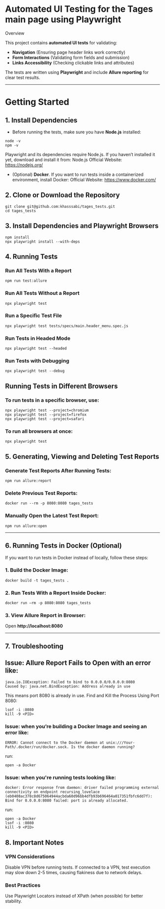 # Automated UI Testing for the Tages main page using Playwright

Overview

This project contains **automated UI tests** for validating:
- **Navigation** (Ensuring page header links work correctly)
- **Form Interactions** (Validating form fields and submission)
- **Links Accessibility** (Checking clickable links and attributes)

The tests are written using **Playwright** and include **Allure reporting** for clear test results.

---

# Getting Started

## 1. Install Dependencies

- Before running the tests, make sure you have **Node.js** installed:

```
node -v
npm -v
```

Playwright and its dependencies require Node.js. If you haven’t installed it yet, download and install it from:
Node.js Official Website: https://nodejs.org/

- (Optional) **Docker**.
If you want to run tests inside a containerized environment, install Docker:
Official Website: https://www.docker.com/


## 2. Clone or Download the Repository

```
git clone git@github.com:khasssabi/tages_tests.git
cd tages_tests
```


## 3. Install Dependencies and Playwright Browsers

```
npm install
npx playwright install --with-deps
```


## 4. Running Tests

### Run All Tests With a Report

```
npm run test:allure
```

### Run All Tests Without a Report

```
npx playwright test
```

### Run a Specific Test File

```
npx playwright test tests/specs/main.header_menu.spec.js
```

### Run Tests in Headed Mode

```
npx playwright test --headed
```

### Run Tests with Debugging

```
npx playwright test --debug
```


## Running Tests in Different Browsers

### To run tests in a **specific browser**, use:

```
npx playwright test --project=chromium
npx playwright test --project=firefox
npx playwright test --project=safari
```

### To run **all browsers at once**:

```
npx playwright test
```

## 5. Generating, Viewing and Deleting Test Reports

### Generate Test Reports After Running Tests:

```
npm run allure:report
```

### Delete Previous Test Reports:

```
docker run --rm -p 8080:8080 tages_tests
```

### Manually Open the Latest Test Report:

```
npm run allure:open
```

---


## 6. Running Tests in Docker (Optional)

If you want to run tests in Docker instead of locally, follow these steps:


### 1.	Build the Docker Image:

```
docker build -t tages_tests .
```


### 2.	Run Tests With a Report Inside Docker:

```
docker run –rm -p 8080:8080 tages_tests
```


### 3. View Allure Report in Browser:

Open **http://localhost:8080**


---

## 7. Troubleshooting

## Issue: Allure Report Fails to Open with an error like:
```
java.io.IOException: Failed to bind to 0.0.0.0/0.0.0.0:8080
Caused by: java.net.BindException: Address already in use
```
This means port 8080 is already in use. 
Find and Kill the Process Using Port 8080:

```
lsof -i :8080
kill -9 <PID>
```

### Issue: when you’re building a Docker Image and seeing an error like:

```
ERROR: Cannot connect to the Docker daemon at unix:///Your-Path/.docker/run/docker.sock. Is the docker daemon running?
```

run:

```
open -a Docker
```

### Issue: when you're running tests looking like:

```
docker: Error response from daemon: driver failed programming external connectivity on endpoint recursing_lovelace (eb0408ac378c8d675064944acbda60d96bb4dfb93b696464a017351fbfc6dd7f): Bind for 0.0.0.0:8080 failed: port is already allocated.
```

run:

```
open -a Docker
lsof -i :8080
kill -9 <PID>
```

## 8. Important Notes

### VPN Considerations

Disable VPN before running tests. If connected to a VPN, test execution may slow down 2-5 times, causing flakiness due to network delays.


### Best Practices

Use Playwright Locators instead of XPath (when possible) for better stability.
